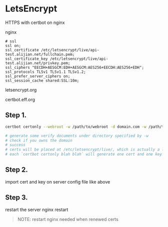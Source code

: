 LetsEncrypt
===========

HTTPS with certbot on nginx

nginx

    # ssl
    ssl on;
    ssl_certificate /etc/letsencrypt/live/api-test.alijian.net/fullchain.pem;
    ssl_certificate_key /etc/letsencrypt/live/api-test.alijian.net/privkey.pem;
    ssl_ciphers "EECDH+AESGCM:EDH+AESGCM:AES256+EECDH:AES256+EDH";
    ssl_protocols TLSv1 TLSv1.1 TLSv1.2;
    ssl_prefer_server_ciphers on;
    ssl_session_cache shared:SSL:10m;

letsencrypt.org

certbot.eff.org

Step 1.
-------

```bash
certbot certonly --webroot -w /path/to/webroot -d domain.com -w /path/to/another -d domain2.com

# generate some verify documents under directory specified by -w
# check if you owns the domain
# success
# certs will be placed at /etc/letsencrypt/live/, which is actually a link to certs and keys
# each `certbot certonly blah blah` will generate one cert and one key
```

Step 2.
-------

import cert and key on server config file
like above

Step 3.
-------

restart the server
nginx restart

> NOTE: restart nginx needed when renewed certs

